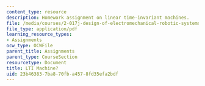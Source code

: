 ```yaml
---
content_type: resource
description: Homework assignment on linear time-invariant machines.
file: /media/courses/2-017j-design-of-electromechanical-robotic-systems-fall-2009/23b463837ba870fba4578fd35efa2bdf_MIT2_017JF09_p05.pdf
file_type: application/pdf
learning_resource_types:
- Assignments
ocw_type: OCWFile
parent_title: Assignments
parent_type: CourseSection
resourcetype: Document
title: LTI Machine?
uid: 23b46383-7ba8-70fb-a457-8fd35efa2bdf
---
```

